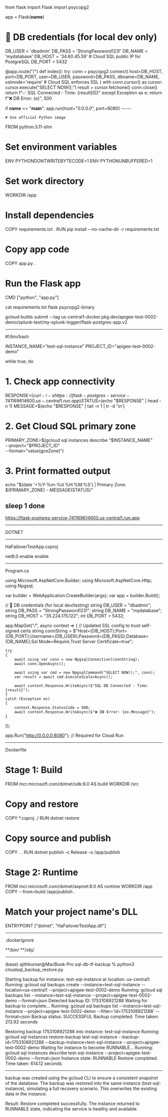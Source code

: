 from flask import Flask
import psycopg2

app = Flask(__name__)

# 🔐 DB credentials (for local dev only)
DB_USER = 'dbadmin'
DB_PASS = 'StrongPassword123!'
DB_NAME = 'mydatabase'
DB_HOST = '34.60.45.59'  # Cloud SQL public IP for PostgreSQL
DB_PORT = 5432

@app.route("/")
def index():
    try:
        conn = psycopg2.connect(
            host=DB_HOST,
            port=DB_PORT,
            user=DB_USER,
            password=DB_PASS,
            dbname=DB_NAME,
            sslmode='require'  # Cloud SQL enforces SSL
        )
        with conn.cursor() as cursor:
            cursor.execute("SELECT NOW();")
            result = cursor.fetchone()
        conn.close()
        return f"✅ SQL Connected - Time: {result[0]}"
    except Exception as e:
        return f"❌ DB Error: {e}", 500

if __name__ == "__main__":
    app.run(host="0.0.0.0", port=8080)
    -----

    # Use official Python image
FROM python:3.11-slim

# Set environment variables
ENV PYTHONDONTWRITEBYTECODE=1
ENV PYTHONUNBUFFERED=1

# Set work directory
WORKDIR /app

# Install dependencies
COPY requirements.txt .
RUN pip install --no-cache-dir -r requirements.txt

# Copy app code
COPY app.py .

# Run the Flask app
CMD ["python", "app.py"]

cat requirements.txt 
flask
psycopg2-binary

gcloud builds submit --tag us-central1-docker.pkg.dev/apigee-test-0002-demo/splunk-test/my-splunk-logger/flask-postgres-app:v2

------

#!/bin/bash

INSTANCE_NAME="test-sql-instance"
PROJECT_ID="apigee-test-0002-demo"

while true; do
  # 1. Check app connectivity
  RESPONSE=$(curl -i -s https://flask-postgres-service-741169614600.us-central1.run.app)
  STATUS=$(echo "$RESPONSE" | head -n 1)
  MESSAGE=$(echo "$RESPONSE" | tail -n 1 | tr -d '\n')

  # 2. Get Cloud SQL primary zone
  PRIMARY_ZONE=$(gcloud sql instances describe "$INSTANCE_NAME" \
    --project="$PROJECT_ID" \
    --format="value(gceZone)")

  # 3. Print formatted output
  echo "$(date '+%Y-%m-%d %H:%M:%S') | Primary Zone: ${PRIMARY_ZONE} - ${MESSAGE}${STATUS}"

  sleep 1
done
---
https://flask-postgres-service-741169614600.us-central1.run.app

--------

DOTNET

-----

HaFailoverTestApp.csproj

<Project Sdk="Microsoft.NET.Sdk.Web">

  <PropertyGroup>
    <TargetFramework>net8.0</TargetFramework>
    <Nullable>enable</Nullable>
    <ImplicitUsings>enable</ImplicitUsings>
  </PropertyGroup>

  <ItemGroup>
    <PackageReference Include="Npgsql" Version="7.0.3" />
  </ItemGroup>

</Project>

----

Program.cs

using Microsoft.AspNetCore.Builder;
using Microsoft.AspNetCore.Http;
using Npgsql;

var builder = WebApplication.CreateBuilder(args);
var app = builder.Build();

// 🔐 DB credentials (for local dev/testing)
string DB_USER = "dbadmin";
string DB_PASS = "StrongPassword123!";
string DB_NAME = "mydatabase";
string DB_HOST = "35.224.175.122";
int DB_PORT = 5432;

app.MapGet("/", async context =>
{
    // Updated SSL config to trust self-signed certs
    string connString = $"Host={DB_HOST};Port={DB_PORT};Username={DB_USER};Password={DB_PASS};Database={DB_NAME};Ssl Mode=Require;Trust Server Certificate=true";

    try
    {
        await using var conn = new NpgsqlConnection(connString);
        await conn.OpenAsync();

        await using var cmd = new NpgsqlCommand("SELECT NOW();", conn);
        var result = await cmd.ExecuteScalarAsync();

        await context.Response.WriteAsync($"SQL DB Connected - Time: {result}");
    }
    catch (Exception ex)
    {
        context.Response.StatusCode = 500;
        await context.Response.WriteAsync($"❌ DB Error: {ex.Message}");
    }
});

app.Run("http://0.0.0.0:8080"); // Required for Cloud Run

------

Dockerfile

# Stage 1: Build
FROM mcr.microsoft.com/dotnet/sdk:8.0 AS build
WORKDIR /src

# Copy and restore
COPY *.csproj ./
RUN dotnet restore

# Copy source and publish
COPY . .
RUN dotnet publish -c Release -o /app/publish

# Stage 2: Runtime
FROM mcr.microsoft.com/dotnet/aspnet:8.0 AS runtime
WORKDIR /app
COPY --from=build /app/publish .

# Match your project name's DLL
ENTRYPOINT ["dotnet", "HaFailoverTestApp.dll"]


-----
.dockerignore

**/bin/
**/obj/

----
(base) ajithkumar@MacBook-Pro sql-db-tf-backup % python3 cloudsql_backup_restore.py

Starting backup for instance: test-sql-instance at location: us-central1
Running: gcloud sql backups create --instance=test-sql-instance --location=us-central1 --project=apigee-test-0002-demo
Running: gcloud sql backups list --instance=test-sql-instance --project=apigee-test-0002-demo --format=json
Detected backup ID: 1753108921288
Waiting for backup to complete...
Running: gcloud sql backups list --instance=test-sql-instance --project=apigee-test-0002-demo --filter='id=1753108921288' --format=json
Backup status: SUCCESSFUL
Backup completed. Time taken: 213.92 seconds

Restoring backup 1753108921288 into instance: test-sql-instance
Running: gcloud sql instances restore-backup test-sql-instance --backup-id=1753108921288 --backup-instance=test-sql-instance --project=apigee-test-0002-demo
Waiting for instance to become RUNNABLE...
Running: gcloud sql instances describe test-sql-instance --project=apigee-test-0002-demo --format=json
Instance state: RUNNABLE
Restore completed. Time taken: 614.12 seconds

-----

backup was created using the gcloud CLI to ensure a consistent snapshot of the database.
The backup was restored into the same instance (test-sql-instance), simulating a full recovery scenario. This overwrites the existing data in the instance.

Result:
Restore completed successfully. The instance returned to RUNNABLE state, indicating the service is healthy and available.

